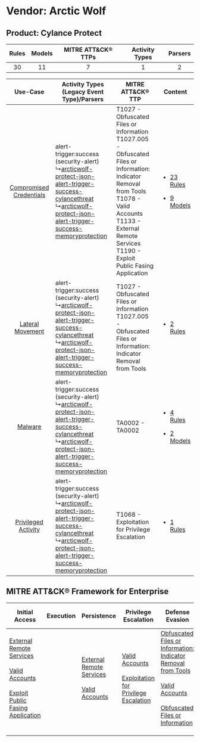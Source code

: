 Vendor: Arctic Wolf
===================
Product: Cylance Protect
------------------------
| Rules | Models | MITRE ATT&CK® TTPs | Activity Types | Parsers |
|:-----:|:------:|:------------------:|:--------------:|:-------:|
|  30   |   11   |         7          |       1        |    2    |

|    Use-Case    | Activity Types (Legacy Event Type)/Parsers    | MITRE ATT&CK® TTP    | Content    |
|:----:| ---- | ---- | ---- |
| [Compromised Credentials](../../../UseCases/uc_compromised_credentials.md) |  alert-trigger:success (security-alert)<br> ↳[arcticwolf-protect-json-alert-trigger-success-cylancethreat](Ps/pC_arcticwolfprotectjsonalerttriggersuccesscylancethreat.md)<br> ↳[arcticwolf-protect-json-alert-trigger-success-memoryprotection](Ps/pC_arcticwolfprotectjsonalerttriggersuccessmemoryprotection.md)<br> | T1027 - Obfuscated Files or Information<br>T1027.005 - Obfuscated Files or Information: Indicator Removal from Tools<br>T1078 - Valid Accounts<br>T1133 - External Remote Services<br>T1190 - Exploit Public Fasing Application<br> | [<ul><li>23 Rules</li></ul><ul><li>9 Models</li></ul>](RM/r_m_arctic_wolf_cylance_protect_Compromised_Credentials.md) |
|        [Lateral Movement](../../../UseCases/uc_lateral_movement.md)        |  alert-trigger:success (security-alert)<br> ↳[arcticwolf-protect-json-alert-trigger-success-cylancethreat](Ps/pC_arcticwolfprotectjsonalerttriggersuccesscylancethreat.md)<br> ↳[arcticwolf-protect-json-alert-trigger-success-memoryprotection](Ps/pC_arcticwolfprotectjsonalerttriggersuccessmemoryprotection.md)<br> | T1027 - Obfuscated Files or Information<br>T1027.005 - Obfuscated Files or Information: Indicator Removal from Tools<br>    | [<ul><li>2 Rules</li></ul>](RM/r_m_arctic_wolf_cylance_protect_Lateral_Movement.md)    |
|    [Malware](../../../UseCases/uc_malware.md)    |  alert-trigger:success (security-alert)<br> ↳[arcticwolf-protect-json-alert-trigger-success-cylancethreat](Ps/pC_arcticwolfprotectjsonalerttriggersuccesscylancethreat.md)<br> ↳[arcticwolf-protect-json-alert-trigger-success-memoryprotection](Ps/pC_arcticwolfprotectjsonalerttriggersuccessmemoryprotection.md)<br> | TA0002 - TA0002<br>    | [<ul><li>4 Rules</li></ul><ul><li>2 Models</li></ul>](RM/r_m_arctic_wolf_cylance_protect_Malware.md)    |
|     [Privileged Activity](../../../UseCases/uc_privileged_activity.md)     |  alert-trigger:success (security-alert)<br> ↳[arcticwolf-protect-json-alert-trigger-success-cylancethreat](Ps/pC_arcticwolfprotectjsonalerttriggersuccesscylancethreat.md)<br> ↳[arcticwolf-protect-json-alert-trigger-success-memoryprotection](Ps/pC_arcticwolfprotectjsonalerttriggersuccessmemoryprotection.md)<br> | T1068 - Exploitation for Privilege Escalation<br>    | [<ul><li>1 Rules</li></ul>](RM/r_m_arctic_wolf_cylance_protect_Privileged_Activity.md)    |

MITRE ATT&CK® Framework for Enterprise
--------------------------------------
| Initial Access                                                                                                                                                                                                                         | Execution | Persistence                                                                                                                                      | Privilege Escalation                                                                                                                                          | Defense Evasion                                                                                                                                                                                                                                                               | Credential Access | Discovery | Lateral Movement | Collection | Command and Control | Exfiltration | Impact |
| -------------------------------------------------------------------------------------------------------------------------------------------------------------------------------------------------------------------------------------- | --------- | ------------------------------------------------------------------------------------------------------------------------------------------------ | ------------------------------------------------------------------------------------------------------------------------------------------------------------- | ----------------------------------------------------------------------------------------------------------------------------------------------------------------------------------------------------------------------------------------------------------------------------- | ----------------- | --------- | ---------------- | ---------- | ------------------- | ------------ | ------ |
| [External Remote Services](https://attack.mitre.org/techniques/T1133)<br><br>[Valid Accounts](https://attack.mitre.org/techniques/T1078)<br><br>[Exploit Public Fasing Application](https://attack.mitre.org/techniques/T1190)<br><br> |           | [External Remote Services](https://attack.mitre.org/techniques/T1133)<br><br>[Valid Accounts](https://attack.mitre.org/techniques/T1078)<br><br> | [Valid Accounts](https://attack.mitre.org/techniques/T1078)<br><br>[Exploitation for Privilege Escalation](https://attack.mitre.org/techniques/T1068)<br><br> | [Obfuscated Files or Information: Indicator Removal from Tools](https://attack.mitre.org/techniques/T1027/005)<br><br>[Valid Accounts](https://attack.mitre.org/techniques/T1078)<br><br>[Obfuscated Files or Information](https://attack.mitre.org/techniques/T1027)<br><br> |                   |           |                  |            |                     |              |        |